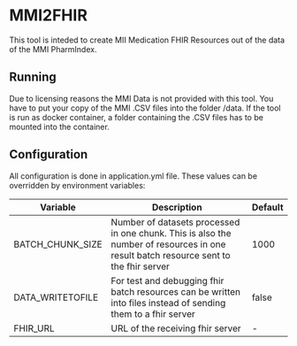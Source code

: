 # MMI2FHIR

This tool is inteded to create MII Medication FHIR Resources out of the data of the MMI PharmIndex.

## Running

Due to licensing reasons the MMI Data is not provided with this tool. You have to put your copy of the MMI .CSV files into the folder /data. If the tool is run as docker container, a folder containing the .CSV files has to be mounted into the container.

## Configuration

All configuration is done in application.yml file. These values can be overridden by environment variables:

| Variable | Description | Default |
| --- | --- | --- |
|BATCH_CHUNK_SIZE | Number of datasets processed in one chunk. This is also the number of resources in one result batch resource sent to the fhir server | 1000 |
| DATA_WRITETOFILE | For test and debugging fhir batch resources can be written into files instead of sending them to a fhir server | false |
| FHIR_URL | URL of the receiving fhir server | - |
